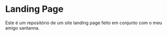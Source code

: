 # Landing Page

Este é um repositório de um site landing page feito em conjunto com o meu amigo santanna.
